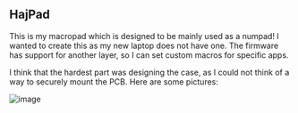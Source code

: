 ## HajPad

This is my macropad which is designed to be mainly used as a numpad!
I wanted to create this as my new laptop does not have one.
The firmware has support for another layer, so I can set custom macros for specific apps.

I think that the hardest part was designing the case, as I could not think of a way to securely mount the PCB. Here are some pictures:

![image](https://github.com/user-attachments/assets/ad9e15cb-5a8f-415a-87d4-810ed277514d)
